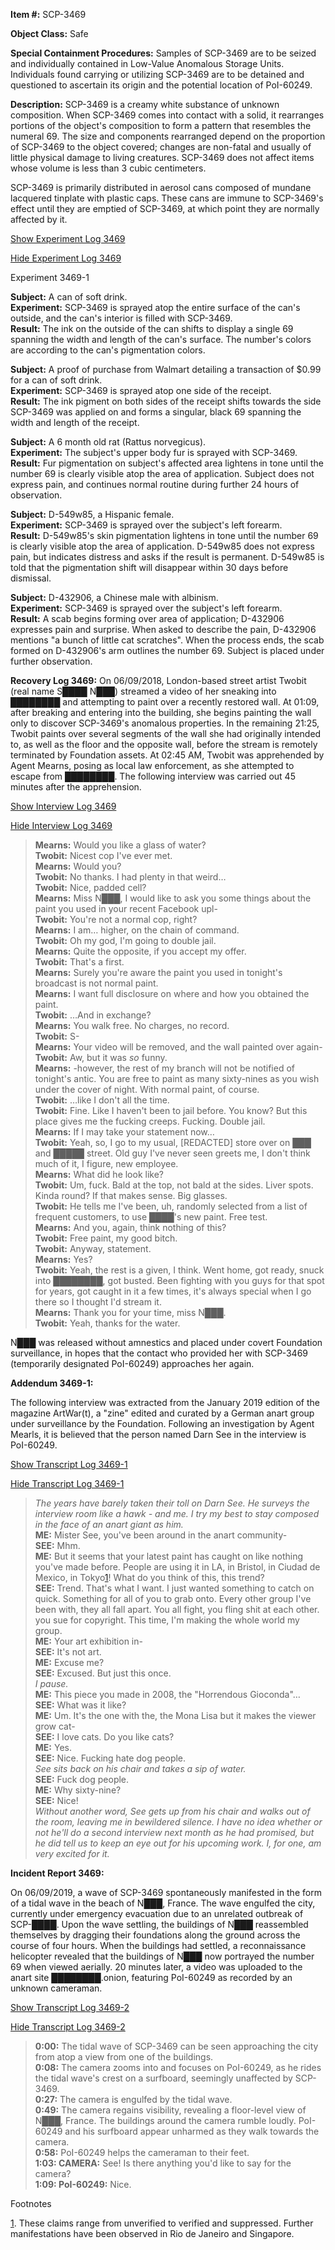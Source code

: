 **Item #:** SCP-3469

**Object Class:** Safe

**Special Containment Procedures:** Samples of SCP-3469 are to be seized and individually contained in Low-Value Anomalous Storage Units. Individuals found carrying or utilizing SCP-3469 are to be detained and questioned to ascertain its origin and the potential location of PoI-60249.

**Description:** SCP-3469 is a creamy white substance of unknown composition. When SCP-3469 comes into contact with a solid, it rearranges portions of the object's composition to form a pattern that resembles the numeral 69. The size and components rearranged depend on the proportion of SCP-3469 to the object covered; changes are non-fatal and usually of little physical damage to living creatures. SCP-3469 does not affect items whose volume is less than 3 cubic centimeters.

SCP-3469 is primarily distributed in aerosol cans composed of mundane lacquered tinplate with plastic caps. These cans are immune to SCP-3469's effect until they are emptied of SCP-3469, at which point they are normally affected by it.

[Show Experiment Log 3469](javascript:;)

[Hide Experiment Log 3469](javascript:;)

Experiment 3469-1

**Subject:** A can of soft drink.  
**Experiment:** SCP-3469 is sprayed atop the entire surface of the can's outside, and the can's interior is filled with SCP-3469.  
**Result:** The ink on the outside of the can shifts to display a single 69 spanning the width and length of the can's surface. The number's colors are according to the can's pigmentation colors.

**Subject:** A proof of purchase from Walmart detailing a transaction of $0.99 for a can of soft drink.  
**Experiment:** SCP-3469 is sprayed atop one side of the receipt.  
**Result:** The ink pigment on both sides of the receipt shifts towards the side SCP-3469 was applied on and forms a singular, black 69 spanning the width and length of the receipt.

**Subject:** A 6 month old rat (Rattus norvegicus).  
**Experiment:** The subject's upper body fur is sprayed with SCP-3469.  
**Result:** Fur pigmentation on subject's affected area lightens in tone until the number 69 is clearly visible atop the area of application. Subject does not express pain, and continues normal routine during further 24 hours of observation.

**Subject:** D-549w85, a Hispanic female.  
**Experiment:** SCP-3469 is sprayed over the subject's left forearm.  
**Result:** D-549w85's skin pigmentation lightens in tone until the number 69 is clearly visible atop the area of application. D-549w85 does not express pain, but indicates distress and asks if the result is permanent. D-549w85 is told that the pigmentation shift will disappear within 30 days before dismissal.

**Subject:** D-432906, a Chinese male with albinism.  
**Experiment:** SCP-3469 is sprayed over the subject's left forearm.  
**Result:** A scab begins forming over area of application; D-432906 expresses pain and surprise. When asked to describe the pain, D-432906 mentions "a bunch of little cat scratches". When the process ends, the scab formed on D-432906's arm outlines the number 69. Subject is placed under further observation.

**Recovery Log 3469:** On 06/09/2018, London-based street artist Twobit (real name S████ N███) streamed a video of her sneaking into ████████ and attempting to paint over a recently restored wall. At 01:09, after breaking and entering into the building, she begins painting the wall only to discover SCP-3469's anomalous properties. In the remaining 21:25, Twobit paints over several segments of the wall she had originally intended to, as well as the floor and the opposite wall, before the stream is remotely terminated by Foundation assets. At 02:45 AM, Twobit was apprehended by Agent Mearns, posing as local law enforcement, as she attempted to escape from ████████. The following interview was carried out 45 minutes after the apprehension.

[Show Interview Log 3469](javascript:;)

[Hide Interview Log 3469](javascript:;)

> **Mearns:** Would you like a glass of water?  
> **Twobit:** Nicest cop I've ever met.  
> **Mearns:** Would you?  
> **Twobit:** No thanks. I had plenty in that weird…  
> **Twobit:** Nice, padded cell?  
> **Mearns:** Miss N███, I would like to ask you some things about the paint you used in your recent Facebook upl-  
> **Twobit:** You're not a normal cop, right?  
> **Mearns:** I am… higher, on the chain of command.  
> **Twobit:** Oh my god, I'm going to double jail.  
> **Mearns:** Quite the opposite, if you accept my offer.  
> **Twobit:** That's a first.  
> **Mearns:** Surely you're aware the paint you used in tonight's broadcast is not normal paint.  
> **Mearns:** I want full disclosure on where and how you obtained the paint.  
> **Twobit:** …And in exchange?  
> **Mearns:** You walk free. No charges, no record.  
> **Twobit:** S-  
> **Mearns:** Your video will be removed, and the wall painted over again-  
> **Twobit:** Aw, but it was _so_ funny.  
> **Mearns:** -however, the rest of my branch will not be notified of tonight's antic. You are free to paint as many sixty-nines as you wish under the cover of night. With normal paint, of course.  
> **Twobit:** …like I don't all the time.  
> **Twobit:** Fine. Like I haven't been to jail before. You know? But this place gives me the fucking creeps. Fucking. Double jail.  
> **Mearns:** If I may take your statement now…  
> **Twobit:** Yeah, so, I go to my usual, \[REDACTED\] store over on ███ and █████ street. Old guy I've never seen greets me, I don't think much of it, I figure, new employee.  
> **Mearns:** What did he look like?  
> **Twobit:** Um, fuck. Bald at the top, not bald at the sides. Liver spots. Kinda round? If that makes sense. Big glasses.  
> **Twobit:** He tells me I've been, uh, randomly selected from a list of frequent customers, to use ████'s new paint. Free test.  
> **Mearns:** And you, again, think nothing of this?  
> **Twobit:** Free paint, my good bitch.  
> **Twobit:** Anyway, statement.  
> **Mearns:** Yes?  
> **Twobit:** Yeah, the rest is a given, I think. Went home, got ready, snuck into ████████, got busted. Been fighting with you guys for that spot for years, got caught in it a few times, it's always special when I go there so I thought I'd stream it.  
> **Mearns:** Thank you for your time, miss N███.  
> **Twobit:** Yeah, thanks for the water.

N███ was released without amnestics and placed under covert Foundation surveillance, in hopes that the contact who provided her with SCP-3469 (temporarily designated PoI-60249) approaches her again.

**Addendum 3469-1:**

The following interview was extracted from the January 2019 edition of the magazine ArtWar(t), a "zine" edited and curated by a German anart group under surveillance by the Foundation. Following an investigation by Agent Mearls, it is believed that the person named Darn See in the interview is PoI-60249.

[Show Transcript Log 3469-1](javascript:;)

[Hide Transcript Log 3469-1](javascript:;)

> _The years have barely taken their toll on Darn See. He surveys the interview room like a hawk - and me. I try my best to stay composed in the face of an anart giant as him._  
> **ME:** Mister See, you've been around in the anart community-  
> **SEE:** Mhm.  
> **ME:** But it seems that your latest paint has caught on like nothing you've made before. People are using it in LA, in Bristol, in Ciudad de Mexico, in Tokyo[1](javascript:;)! What do you think of this, this trend?  
> **SEE:** Trend. That's what I want. I just wanted something to catch on quick. Something for all of you to grab onto. Every other group I've been with, they all fall apart. You all fight, you fling shit at each other. you sue for copyright. This time, I'm making the whole world my group.  
> **ME:** Your art exhibition in-  
> **SEE:** It's not art.  
> **ME:** Excuse me?  
> **SEE:** Excused. But just this once.  
> _I pause._  
> **ME:** This piece you made in 2008, the "Horrendous Gioconda"…  
> **SEE:** What was it like?  
> **ME:** Um. It's the one with the, the Mona Lisa but it makes the viewer grow cat-  
> **SEE:** I love cats. Do you like cats?  
> **ME:** Yes.  
> **SEE:** Nice. Fucking hate dog people.  
> _See sits back on his chair and takes a sip of water._  
> **SEE:** Fuck dog people.  
> **ME:** Why sixty-nine?  
> **SEE:** Nice!  
> _Without another word, See gets up from his chair and walks out of the room, leaving me in bewildered silence. I have no idea whether or not he'll do a second interview next month as he had promised, but he did tell us to keep an eye out for his upcoming work. I, for one, am very excited for it._

**Incident Report 3469:**

On 06/09/2019, a wave of SCP-3469 spontaneously manifested in the form of a tidal wave in the beach of N███, France. The wave engulfed the city, currently under emergency evacuation due to an unrelated outbreak of SCP-████. Upon the wave settling, the buildings of N███ reassembled themselves by dragging their foundations along the ground across the course of four hours. When the buildings had settled, a reconnaissance helicopter revealed that the buildings of N███ now portrayed the number 69 when viewed aerially. 20 minutes later, a video was uploaded to the anart site ████████.onion, featuring PoI-60249 as recorded by an unknown cameraman.

[Show Transcript Log 3469-2](javascript:;)

[Hide Transcript Log 3469-2](javascript:;)

> **0:00:** The tidal wave of SCP-3469 can be seen approaching the city from atop a view from one of the buildings.  
> **0:08:** The camera zooms into and focuses on PoI-60249, as he rides the tidal wave's crest on a surfboard, seemingly unaffected by SCP-3469.  
> **0:27:** The camera is engulfed by the tidal wave.  
> **0:49:** The camera regains visibility, revealing a floor-level view of N███, France. The buildings around the camera rumble loudly. PoI-60249 and his surfboard appear unharmed as they walk towards the camera.  
> **0:58:** PoI-60249 helps the cameraman to their feet.  
> **1:03: CAMERA:** See! Is there anything you'd like to say for the camera?  
> **1:09: PoI-60249:** Nice.

Footnotes

[1](javascript:;). These claims range from unverified to verified and suppressed. Further manifestations have been observed in Rio de Janeiro and Singapore.